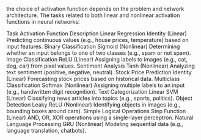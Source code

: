 the choice of activation function depends on the problem and network architecture. 
The tasks related to both linear and nonlinear activation functions in neural networks:


Task	                                                              Activation Function                                                    	Description
Linear Regression	                                                  Identity (Linear)	                         Predicting continuous values (e.g., house prices, temperature) based on input features.
Binary Classification	                                              Sigmoid (Nonlinear)	                       Determining whether an input belongs to one of two classes (e.g., spam or not spam).
Image Classification      	                                        ReLU (Linear)	                             Assigning labels to images (e.g., cat, dog, car) from pixel values.
Sentiment Analysis	                                                Tanh (Nonlinear)	                         Analyzing text sentiment (positive, negative, neutral).
Stock Price Prediction	                                            Identity (Linear)	                         Forecasting stock prices based on historical data.
Multiclass Classification	                                          Softmax (Nonlinear)	                       Assigning multiple labels to an input (e.g., handwritten digit recognition).
Text Categorization	                                                Linear SVM (Linear)	                       Classifying news articles into topics (e.g., sports, politics).
Object Detection	                                                  Leaky ReLU (Nonlinear)	                   Identifying objects in images (e.g., bounding boxes around cars).
Simple Logical Operations	                                          Step Function (Linear)	                   AND, OR, XOR operations using a single-layer perceptron.
Natural Language Processing	                                        GRU (Nonlinear)	                           Modeling sequential data (e.g., language translation, chatbots).
